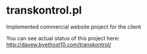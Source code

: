 # transkontrol.pl
Implemented commercial website project for the client

You can see actual status of this project here:
http://davew.byethost10.com/transkontrol/
